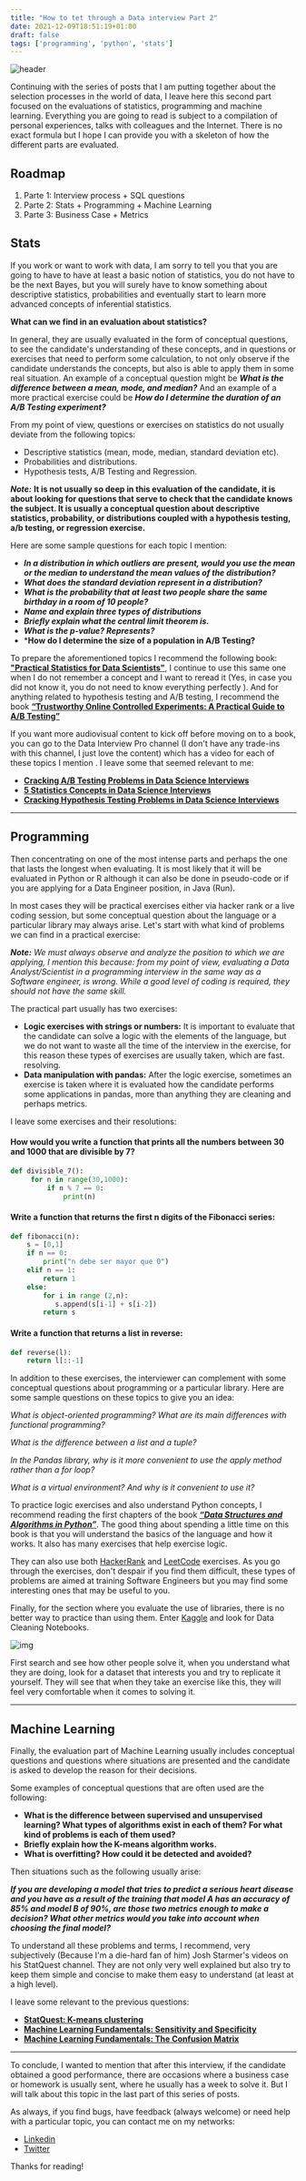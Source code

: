 ```yaml
---
title: "How to tet through a Data interview Part 2"
date: 2021-12-09T18:51:19+01:00
draft: false
tags: ['programming', 'python', 'stats']
---
```


![header](https://miro.medium.com/max/700/1*EMklRKvxjOUBSUitZ_Au0Q.png)

Continuing with the series of posts that I am putting together about the selection processes in the world of data, I leave here this second part focused on the evaluations of statistics, programming and machine learning. Everything you are going to read is subject to a compilation of personal experiences, talks with colleagues and the Internet. There is no exact formula but I hope I can provide you with a skeleton of how the different parts are evaluated.

## Roadmap

1. Parte 1: Interview process + SQL questions
2. Parte 2: Stats + Programming + Machine Learning
3. Parte 3: Business Case + Metrics

## Stats

If you work or want to work with data, I am sorry to tell you that you are going to have to have at least a basic notion of statistics, you do not have to be the next Bayes, but you will surely have to know something about descriptive statistics, probabilities and eventually start to learn more advanced concepts of inferential statistics.

**What can we find in an evaluation about statistics?**

In general, they are usually evaluated in the form of conceptual questions, to see the candidate's understanding of these concepts, and in questions or exercises that need to perform some calculation, to not only observe if the candidate understands the concepts, but also is able to apply them in some real situation. An example of a conceptual question might be ***What is the difference between a mean, mode, and median?*** And an example of a more practical exercise could be ***How do I determine the duration of an A/B Testing experiment?***

From my point of view, questions or exercises on statistics do not usually deviate from the following topics:

- Descriptive statistics (mean, mode, median, standard deviation etc).
- Probabilities and distributions.
- Hypothesis tests, A/B Testing and Regression.

***Note:***  **It is not usually so deep in this evaluation of the candidate, it is about looking for questions that serve to check that the candidate knows the subject. It is usually a conceptual question about descriptive statistics, probability, or distributions coupled with a hypothesis testing, a/b testing, or regression exercise.**

Here are some sample questions for each topic I mention:

- ***In a distribution in which outliers are present, would you use the mean or the median to understand the mean values ​​of the distribution?***
- ***What does the standard deviation represent in a distribution?***
- ***What is the probability that at least two people share the same birthday in a room of 10 people?***
- ***Name and explain three types of distributions***
- ***Briefly explain what the central limit theorem is.***
- ***What is the p-value? Represents?***
- ***How do I determine the size of a population in A/B Testing?**

To prepare the aforementioned topics I recommend the following book: **["Practical Statistics for Data Scientists"](https://www.amazon.com/Practical-Statistics-Data-Scientists-Essential/dp/1491952962)**, I continue to use this same one when I do not remember a concept and I want to reread it (Yes, in case you did not know it, you do not need to know everything perfectly ). And for anything related to hypothesis testing and A/B testing, I recommend the book **[“Trustworthy Online Controlled Experiments: A Practical Guide to A/B Testing”](https://www.amazon.com/Trustworthy-Online-Controlled-Experiments-Practical/dp/1108724264)**

If you want more audiovisual content to kick off before moving on to a book, you can go to the Data Interview Pro channel (I don't have any trade-ins with this channel, I just love the content) which has a video for each of these topics I mention . I leave some that seemed relevant to me:

- **[Cracking A/B Testing Problems in Data Science Interviews](https://www.youtube.com/watch?v=X8u6kr4fxXc)**
- **[5 Statistics Concepts in Data Science Interviews](https://www.youtube.com/watch?v=Allap_hrjyo&list=PLY1Fi4XflWStFs6tLQ3Gey2Aaq_U4-Xnc&index=5)**
- **[Cracking Hypothesis Testing Problems in Data Science Interviews](https://www.youtube.com/watch?v=IY7y-t30UJc&list=PLY1Fi4XflWStljP1tzfAfU_Qn0wHzhzYm&index=3)**

---

## Programming

Then concentrating on one of the most intense parts and perhaps the one that lasts the longest when evaluating. It is most likely that it will be evaluated in Python or R although it can also be done in pseudo-code or if you are applying for a Data Engineer position, in Java (Run).

In most cases they will be practical exercises either via hacker rank or a live coding session, but some conceptual question about the language or a particular library may always arise. Let's start with what kind of problems we can find in a practical exercise:

***Note:*** *We must always observe and analyze the position to which we are applying, I mention this because: from my point of view, evaluating a Data Analyst/Scientist in a programming interview in the same way as a Software engineer, is wrong. While a good level of coding is required, they should not have the same skill.*

The practical part usually has two exercises:

- **Logic exercises with strings or numbers:** It is important to evaluate that the candidate can solve a logic with the elements of the language, but we do not want to waste all the time of the interview in the exercise, for this reason these types of exercises are usually taken, which are fast. resolving.
- **Data manipulation with pandas:** After the logic exercise, sometimes an exercise is taken where it is evaluated how the candidate performs some applications in pandas, more than anything they are cleaning and perhaps metrics.

I leave some exercises and their resolutions:

#### How would you write a function that prints all the numbers between 30 and 1000 that are divisible by 7?

```python
def divisible_7():
     for n in range(30,1000):
         if n % 7 == 0:
             print(n)
```

#### Write a function that returns the first n digits of the Fibonacci series:

```python
def fibonacci(n):
    s = [0,1]
    if n == 0:
        print("n debe ser mayor que 0")
    elif n == 1:
        return 1
    else:
        for i in range (2,n):
           s.append(s[i-1] + s[i-2])
        return s
```

#### Write a function that returns a list in reverse:

```python
def reverse(l):
    return l[::-1]
```

In addition to these exercises, the interviewer can complement with some conceptual questions about programming or a particular library. Here are some sample questions on these topics to give you an idea:

*What is object-oriented programming? What are its main differences with functional programming?*

*What is the difference between a list and a tuple?*

*In the Pandas library, why is it more convenient to use the apply method rather than a for loop?*

*What is a virtual environment? And why is it convenient to use it?*

To practice logic exercises and also understand Python concepts, I recommend reading the first chapters of the book ***[“Data Structures and Algorithms in Python”](https://www.amazon.es/Structures-Algorithms-Python-Michael-Goodrich/dp/1118290275/ref=sr_1_1?hvadid=80814136905924&hvbmt=be&hvdev=c&hvqmt=e&keywords=data+structures+and+algorithms+in+python&qid=1638906577&sr=8-1)***. The good thing about spending a little time on this book is that you will understand the basics of the language and how it works. It also has many exercises that help exercise logic.

They can also use both [HackerRank](https://www.hackerrank.com/) and [LeetCode](https://leetcode.com/) exercises. As you go through the exercises, don't despair if you find them difficult, these types of problems are aimed at training Software Engineers but you may find some interesting ones that may be useful to you.

Finally, for the section where you evaluate the use of libraries, there is no better way to practice than using them. Enter [Kaggle](https://kaggle.com/) and look for Data Cleaning Notebooks.

![img](https://miro.medium.com/max/411/1*0aLcrletCF55FiHJEs3uYg.png)

First search and see how other people solve it, when you understand what they are doing, look for a dataset that interests you and try to replicate it yourself. They will see that when they take an exercise like this, they will feel very comfortable when it comes to solving it.

---

## Machine Learning

Finally, the evaluation part of Machine Learning usually includes conceptual questions and questions where situations are presented and the candidate is asked to develop the reason for their decisions.

Some examples of conceptual questions that are often used are the following:

- **What is the difference between supervised and unsupervised learning? What types of algorithms exist in each of them? For what kind of problems is each of them used?**
- **Briefly explain how the K-means algorithm works.**
- **What is overfitting? How could it be detected and avoided?**

Then situations such as the following usually arise:

***If you are developing a model that tries to predict a serious heart disease and you have as a result of the training that model A has an accuracy of 85% and model B of 90%, are those two metrics enough to make a decision? What other metrics would you take into account when choosing the final model?***

To understand all these problems and terms, I recommend, very subjectively (Because I'm a die-hard fan of him) Josh Starmer's videos on his StatQuest channel. They are not only very well explained but also try to keep them simple and concise to make them easy to understand (at least at a high level).

I leave some relevant to the previous questions:

- **[StatQuest: K-means clustering](https://www.youtube.com/watch?v=4b5d3muPQmA)**
- **[Machine Learning Fundamentals: Sensitivity and Specificity](https://www.youtube.com/watch?v=vP06aMoz4v8)**
- **[Machine Learning Fundamentals: The Confusion Matrix](https://www.youtube.com/watch?v=Kdsp6soqA7o)**

---

To conclude, I wanted to mention that after this interview, if the candidate obtained a good performance, there are occasions where a business case or homework is usually sent, where he usually has a week to solve it. But I will talk about this topic in the last part of this series of posts.

As always, if you find bugs, have feedback (always welcome) or need help with a particular topic, you can contact me on my networks:

- [Linkedin](https://www.linkedin.com/in/tomas-ertola/)
- [Twitter](https://twitter.com/theworldisdata)


Thanks for reading!